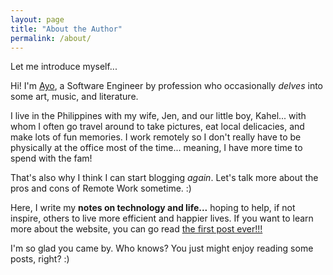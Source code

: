 ```yaml
---
layout: page
title: "About the Author"
permalink: /about/
---
```


Let me introduce myself...

Hi! I'm [Ayo](http://ayoayco.com), a Software Engineer by profession who occasionally *delves* into some art, music, and literature.

I live in the Philippines with my wife, Jen, and our little boy, Kahel... with whom I often go travel around to take pictures, eat local delicacies, and make lots of fun memories. I work remotely so I don't really have to be physically at the office most of the time... meaning, I have more time to spend with the fam!

That's also why I think I can start blogging *again*. Let's talk more about the pros and cons of Remote Work sometime. :)

Here, I write my **notes on technology and life...** hoping to help, if not inspire, others to live more efficient and happier lives. If you want to learn more about the website, you can go read [the first post ever!!!](/hello-world)

I'm so glad you came by. Who knows? You just might enjoy reading some posts, right? :)


